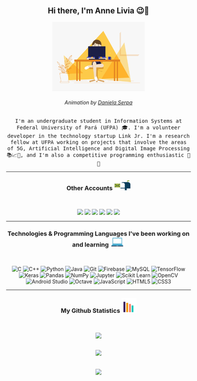 <h2 align="center"> Hi there, I'm Anne Livia 😉👋 <br/></h2> 
 
<p align="center"><img width=50% src="hello.gif"></p>
<h6 align="center">Animation by <a href="https://dribbble.com/daniserpa" target="_blank">Daniela Serpa</a></h6>

<p align="center"> <samp>I'm an undergraduate student in Information Systems at Federal University of Pará (UFPA) 🎓. I'm a volunteer developer in the technology startup Link Jr. I'm a research fellow at UFPA working on projects that involve the areas of 5G, Artificial Intelligence and Digital Image Processing 📚📈🔬, and I'm also a competitive programming enthusiastic 🤩 🎈 </samp> </p>

---------------------------------------------------------------------------------------------------------------------------------------------------------------------------------

<h3 align="center"> Other Accounts <img src="mailbox.gif" width="45px">  </h3>
<br />
<p align="center">
<a href="https://www.linkedin.com/in/annelivia/"><img src="https://img.shields.io/badge/linkedin-%230077B5.svg?&style=for-the-badge&logo=linkedin&logoColor=white" margin=20/></a>
<a href="https://instagram.com/anneliviia"><img src="https://img.shields.io/badge/instagram-%23E4405F.svg?&style=for-the-badge&logo=instagram&logoColor=white"/></a>
<a href="mailto:annelivia16@gmail.com"><img src="https://img.shields.io/badge/Gmail-D14836?style=for-the-badge&logo=gmail&logoColor=white"/></a>
<a href="https://gitlab.com/AnneLivia"><img src="https://img.shields.io/badge/GitLab-330F63?style=for-the-badge&logo=gitlab&logoColor=white"/></a>
<a href="https://codepen.io/anneliviia"><img src="https://img.shields.io/badge/Codepen-000000?style=for-the-badge&logo=codepen&logoColor=white"/></a>
<a href="https://codeforces.com/profile/annelivia"><img src="https://img.shields.io/badge/Codeforces-1F8ACB?style=for-the-badge&logo=Codeforces&logoColor=white"/></a>
</p>

---------------------------------------------------------------------------------------------------------------------------------------------------------------------------------

<h3 align="center"> Technologies & Programming Languages I've been working on and learning  <img src="tech.gif" width="40px"> </h3>
<br />
<p align="center">
<img alt="C" src="https://img.shields.io/badge/c%20-%2300599C.svg?&style=for-the-badge&logo=c&logoColor=white"/>
<img alt="C++" src="https://img.shields.io/badge/c++%20-%2300599C.svg?&style=for-the-badge&logo=c%2B%2B&ogoColor=white"/>
<img alt="Python" src="https://img.shields.io/badge/python%20-%2314354C.svg?&style=for-the-badge&logo=python&logoColor=white"/>
<img alt="Java" src="https://img.shields.io/badge/java-%23ED8B00.svg?&style=for-the-badge&logo=java&logoColor=white"/>
<img alt="Git" src="https://img.shields.io/badge/git%20-%23F05033.svg?&style=for-the-badge&logo=git&logoColor=white"/>
<img alt="Firebase" src="https://img.shields.io/badge/firebase%20-%23039BE5.svg?&style=for-the-badge&logo=firebase"/>
<img alt="MySQL" src="https://img.shields.io/badge/mysql-%2300f.svg?&style=for-the-badge&logo=mysql&logoColor=white"/>
<img alt="TensorFlow" src="https://img.shields.io/badge/TensorFlow%20-%23FF6F00.svg?&style=for-the-badge&logo=TensorFlow&logoColor=white" />
<img alt="Keras" src="https://img.shields.io/badge/Keras%20-%23D00000.svg?&style=for-the-badge&logo=Keras&logoColor=white"/>
<img alt="Pandas" src="https://img.shields.io/badge/pandas%20-%23150458.svg?&style=for-the-badge&logo=pandas&logoColor=white" />
<img alt="NumPy" src="https://img.shields.io/badge/numpy%20-%23013243.svg?&style=for-the-badge&logo=numpy&logoColor=white" />
<img alt="Jupyter" src="https://img.shields.io/badge/Jupyter%20-%23F37626.svg?&style=for-the-badge&logo=Jupyter&logoColor=white" />
<img alt="Scikit Learn" src="https://img.shields.io/badge/Scikit%20Learn-F7931E?style=for-the-badge&logo=scikit%2DLearn&logoColor=white" />
<img alt="OpenCV" src="https://img.shields.io/badge/OpenCV-5C3EE8?style=for-the-badge&logo=OpenCV&logoColor=white" />
<img alt="Android Studio" src="https://img.shields.io/badge/Android%20Studio-3DDC84?style=for-the-badge&logo=Android%20Studio&logoColor=white" />
<img alt="Octave" src="https://img.shields.io/badge/Octave-0790C0?style=for-the-badge&logo=Octave&logoColor=white" />
<img alt="JavaScript" src="https://img.shields.io/badge/javascript%20-%23323330.svg?&style=for-the-badge&logo=javascript&logoColor=%23F7DF1E"/>
<img alt="HTML5" src="https://img.shields.io/badge/html5%20-%23E34F26.svg?&style=for-the-badge&logo=html5&logoColor=white"/>
<img alt="CSS3" src="https://img.shields.io/badge/css3%20-%231572B6.svg?&style=for-the-badge&logo=css3&logoColor=white"/>
</p>

---------------------------------------------------------------------------------------------------------------------------------------------------------------------------------

<h3 align="center"> My Github Statistics  <img src="stats.gif" width="40px"> </h3>
<br / >
<p align="center">
  <a href="https://github.com/AnneLivia/AnneLivia">
    <img align="center" src="https://github-profile-trophy.vercel.app/?username=annelivia&theme=flat&no-frame=true&row=1&&margin-w=20" />
  </a>
 <br / > <br />
</p>

<p align="center">
  <img src="https://github-readme-streak-stats.herokuapp.com/?user=annelivia&hide_border=true" /> 
 <br / > <br />
</p>

<p align="center">
  <a href="https://github.com/AnneLivia/AnneLivia">
    <img align="center" src="https://github-readme-stats.vercel.app/api/top-langs/?username=annelivia&layout=compact&card_width=800&title_color=000&border_radius=20&custom_title=Most used programming languages on this repository&show_icons=true&langs_count=20" />
  </a>
</p>

